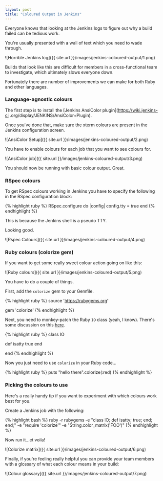```yaml
---
layout: post
title: "Coloured Output in Jenkins"
---
```


Everyone knows that looking at the Jenkins logs to figure out why a build failed can be tedious work.

You're usually presented with a wall of text which you need to wade through.

![Horrible Jenkins log]({{ site.url }}/images/jenkins-coloured-output/1.png)

Builds that look like this are difficult for members in a cross-functional team to investigate,
which ultimately slows everyone down.

Fortunately there are number of improvements we can make for both Ruby and other languages.

### Language-agnostic colours

The first step is to install the [Jenkins AnsiColor plugin](https://wiki.jenkins-ci
.org/display/JENKINS/AnsiColor+Plugin).

Once you've done that, make sure the xterm colours are present in the Jenkins configuration screen.

![AnsiColor Setup]({{ site.url }}/images/jenkins-coloured-output/2.png)

You have to enable colours for each job that you want to see colours for.

![AnsiColor job]({{ site.url }}/images/jenkins-coloured-output/3.png)

You should now be running with basic colour output. Great.

### RSpec colours

To get RSpec colours working in Jenkins you have to specify the following in the RSpec configuration block:

{% highlight ruby %}
RSpec.configure do |config|
  config.tty = true
end
{% endhighlight %}

This is because the Jenkins shell is a pseudo TTY.

Looking good.

![Rspec Colours]({{ site.url }}/images/jenkins-coloured-output/4.png)

### Ruby colours (colorize gem)

If you want to get some really sweet colour action going on like this:

![Ruby colours]({{ site.url }}/images/jenkins-coloured-output/5.png)

You have to do a couple of things.

First, add the `colorize` gem to your Gemfile.

{% highlight ruby %}
source 'https://rubygems.org'

gem 'colorize'
{% endhighlight %}

Next, you need to monkey-patch the Ruby `IO` class (yeah, I know). There's some discussion on this
[here](https://github.com/dblock/jenkins-ansicolor-plugin/issues/5).

{% highlight ruby %}
class IO

  def isatty
    true
  end

end
{% endhighlight %}

Now you just need to use `colorize` in your Ruby code...

{% highlight ruby %}
puts "hello there".colorize(:red)
{% endhighlight %}

### Picking the colours to use

Here's a really handy tip if you want to experiment with which colours work best for you.

Create a Jenkins job with the following:

{% highlight bash %}
ruby -r rubygems -e "class IO; def isatty; true; end; end;" -e "require 'colorize'" -e "String.color_matrix('FOO')"
{% endhighlight %}

Now run it...et voila!

![Colorize matrix]({{ site.url }}/images/jenkins-coloured-output/6.png)

Finally, if you're feeling really helpful you can provide your team members with a glossary of what each colour means
in your build:

![Colour glossary]({{ site.url }}/images/jenkins-coloured-output/7.png)
